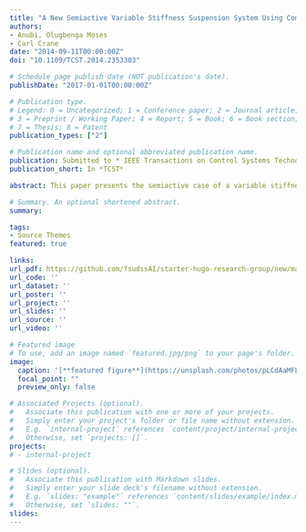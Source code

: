 ```yaml
---
title: "A New Semiactive Variable Stiffness Suspension System Using Combined Skyhook and Nonlinear Energy Sink-Based Controllers"
authors:
- Anubi, Olugbenga Moses
- Carl Crane
date: "2014-09-11T00:00:00Z"
doi: "10.1109/TCST.2014.2353303"

# Schedule page publish date (NOT publication's date).
publishDate: "2017-01-01T00:00:00Z"

# Publication type.
# Legend: 0 = Uncategorized; 1 = Conference paper; 2 = Journal article;
# 3 = Preprint / Working Paper; 4 = Report; 5 = Book; 6 = Book section;
# 7 = Thesis; 8 = Patent
publication_types: ["2"]

# Publication name and optional abbreviated publication name.
publication: Submitted to * IEEE Transactions on Control Systems Technology *
publication_short: In *TCST*

abstract: This paper presents the semiactive case of a variable stiffness suspension system. The central concept is based on a recently designed variable stiffness mechanism that consists of a horizontal strut and a vertical strut, both of which are semiactively controlled by magnetorheological (MR) dampers. The vertical MR damper force is designed to track a skyhook damper force, while the horizontal strut is used is to vary the load transfer ratio by semiactively controlling the location of the point of attachment of the vertical strut to the car body. The control algorithm, effected by the horizontal MR damper, uses the concept of a nonlinear energy sink (NES) to effectively transfer the vibrational energy in the sprung mass to a control mass, thereby reducing the transfer of energy from road disturbance to the car body. The analyses and simulation results show that a better performance can be achieved by subjecting the point of attachment of a suspension system, to the chassis, to the influence of a horizontal NES system.

# Summary. An optional shortened abstract.
summary: 

tags:
- Source Themes
featured: true

links:
url_pdf: https://github.com/fsudssAI/starter-hugo-research-group/new/main/content/publication/ansvssscsnesc/ansvssscsnesc.pdf
url_code: ''
url_dataset: ''
url_poster: ''
url_project: ''
url_slides: ''
url_source: ''
url_video: ''

# Featured image
# To use, add an image named `featured.jpg/png` to your page's folder. 
image:
  caption: '[**featured figure**](https://unsplash.com/photos/pLCdAaMFLTE)'
  focal_point: ""
  preview_only: false

# Associated Projects (optional).
#   Associate this publication with one or more of your projects.
#   Simply enter your project's folder or file name without extension.
#   E.g. `internal-project` references `content/project/internal-project/index.md`.
#   Otherwise, set `projects: []`.
projects:
# - internal-project

# Slides (optional).
#   Associate this publication with Markdown slides.
#   Simply enter your slide deck's filename without extension.
#   E.g. `slides: "example"` references `content/slides/example/index.md`.
#   Otherwise, set `slides: ""`.
slides:
---
```



